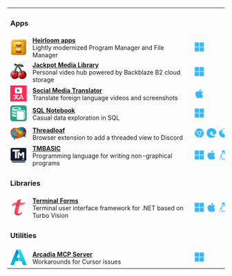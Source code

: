 <table width="100%">
<tr>
<td colspan=4><h3>Apps</h3></td>
</tr>
<tr>
<td align="center"><a href="https://github.com/brianluft/heirloom"><img src="icons/winfile.png" width="48"></a></td>
<td><a href="https://github.com/brianluft/heirloom"><b>Heirloom apps</b></a><br>Lightly modernized Program Manager and File Manager</td>
<td><img src="ionicons/logo-microsoft.svg" width="24" alt="Windows"></td>
</tr>
<tr>
<td align="center"><a href="https://github.com/brianluft/jackpot"><img src="icons/jackpot.png" width="48"></a></td>
<td><a href="https://github.com/brianluft/jackpot"><b>Jackpot Media Library</b></a><br>Personal video hub powered by Backblaze B2 cloud storage</td>
<td><img src="ionicons/logo-microsoft.svg" width="24" alt="Windows"></td>
</tr>
<tr>
<td align="center"><a href="https://github.com/brianluft/social-media-translator"><img src="icons/social-media-translator.png" width="48"></a></td>
<td><a href="https://github.com/brianluft/social-media-translator"><b>Social Media Translator</b></a><br>Translate foreign language videos and screenshots</td>
<td><img src="ionicons/logo-apple.svg" width="24" alt="iOS"></td>
</tr>
<tr>
<td align="center"><a href="https://github.com/brianluft/sqlnotebook"><img src="icons/sqlnotebook.png" width="48"></a></td>
<td><a href="https://github.com/brianluft/sqlnotebook"><b>SQL Notebook</b></a><br>Casual data exploration in SQL</td>
<td><img src="ionicons/logo-microsoft.svg" width="24" alt="Windows"></td>
</tr>
<tr>
<td align="center"><a href="https://github.com/brianluft/threadloaf"><img src="icons/threadloaf.png" width="48"></a></td>
<td><a href="https://github.com/brianluft/threadloaf"><b>Threadloaf</b></a><br>Browser extension to add a threaded view to Discord</td>
<td><nobr><img src="ionicons/logo-chrome.svg" width="24" alt="Chrome">&nbsp;<img src="ionicons/logo-edge.svg" width="24" alt="Edge">&nbsp;<img src="ionicons/logo-firefox.svg" width="24" alt="Firefox"></nobr></td>
</tr>
<tr>
<td align="center"><a href="https://github.com/tmbasic/tmbasic"><img src="icons/tmbasic.png" width="48"></a></td>
<td><a href="https://github.com/tmbasic/tmbasic"><b>TMBASIC</b></a><br>Programming language for writing non-graphical programs</td>
<td><nobr><img src="ionicons/logo-microsoft.svg" width="24" alt="Windows">&nbsp;<img src="ionicons/logo-apple.svg" width="24" alt="macOS">&nbsp;<img src="ionicons/logo-tux.svg" width="24" alt="Linux"></nobr></td>
</tr>
<tr></tr>
<tr>
<td colspan=3><h3>Libraries</h3></td>
</tr>
<tr>
<td align="center"><a href="https://github.com/brianluft/terminalforms"><img src="icons/terminalforms.png" width="48"></a></td>
<td><a href="https://github.com/brianluft/terminalforms"><b>Terminal Forms</b></a><br>Terminal user interface framework for .NET based on Turbo Vision</td>
<td><nobr><img src="ionicons/logo-microsoft.svg" width="24" alt="Windows">&nbsp;<img src="ionicons/logo-apple.svg" width="24" alt="macOS">&nbsp;<img src="ionicons/logo-tux.svg" width="24" alt="Linux"></nobr></td>
</tr>
<tr>
<td colspan=3><h3>Utilities</h3></td>
</tr>
<tr>
<td align="center"><a href="https://github.com/brianluft/arcadia"><img src="icons/arcadia.png" width="48"></a></td>
<td><a href="https://github.com/brianluft/arcadia"><b>Arcadia MCP Server</b></a><br>Workarounds for Cursor issues</td>
<td><img src="ionicons/logo-microsoft.svg" width="24" alt="Windows"></td>
</tr>
</table>
